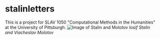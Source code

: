 # stalinletters
This is a project for SLAV 1050 "Computational Methods in the Humanities" at the University of Pittsburgh. 
![Image of Stalin and Molotov](https://lh3.googleusercontent.com/proxy/OGhB-80CBffQIf0yTxGxkwKIAkRq3OV81M_2PT-BfT8Mo6J7pHhtPz85N7e0fSDzneaS7LQFjh9FMGz5ST9h0DLyh_P2f5wLA-3RfOCgGKsvuF0sjl527pgNV_LvgSJiywMPgWw)
<em> Iosif Stalin and Viacheslav Molotov </em>
